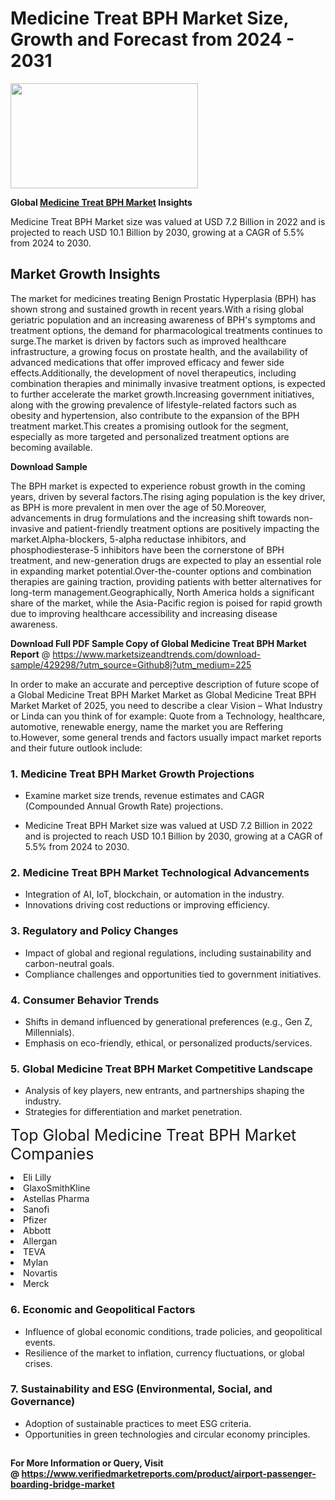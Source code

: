 <H1>Medicine Treat BPH Market Size, Growth and Forecast from 2024 - 2031</H1><img class="aligncenter size-medium wp-image-584254" src="https://thirdeyenews.in/wp-content/uploads/2024/09/Global-Market-Research-300x168.jpeg" alt="" width="300" height="168" /><p><strong>Global&nbsp;<a href="https://www.marketsizeandtrends.com/download-sample/429298/?utm_source=Github8j?utm_medium=225">Medicine Treat BPH Market</a> Insights</strong></p><p>Medicine Treat BPH Market size was valued at USD 7.2 Billion in 2022 and is projected to reach USD 10.1 Billion by 2030, growing at a CAGR of 5.5% from 2024 to 2030.</p><p><h2>Market Growth Insights</h2> <p>The market for medicines treating Benign Prostatic Hyperplasia (BPH) has shown strong and sustained growth in recent years.With a rising global geriatric population and an increasing awareness of BPH's symptoms and treatment options, the demand for pharmacological treatments continues to surge.The market is driven by factors such as improved healthcare infrastructure, a growing focus on prostate health, and the availability of advanced medications that offer improved efficacy and fewer side effects.Additionally, the development of novel therapeutics, including combination therapies and minimally invasive treatment options, is expected to further accelerate the market growth.Increasing government initiatives, along with the growing prevalence of lifestyle-related factors such as obesity and hypertension, also contribute to the expansion of the BPH treatment market.This creates a promising outlook for the segment, especially as more targeted and personalized treatment options are becoming available.</p> <p><strong>Download Sample</strong></p> <p>The BPH market is expected to experience robust growth in the coming years, driven by several factors.The rising aging population is the key driver, as BPH is more prevalent in men over the age of 50.Moreover, advancements in drug formulations and the increasing shift towards non-invasive and patient-friendly treatment options are positively impacting the market.Alpha-blockers, 5-alpha reductase inhibitors, and phosphodiesterase-5 inhibitors have been the cornerstone of BPH treatment, and new-generation drugs are expected to play an essential role in expanding market potential.Over-the-counter options and combination therapies are gaining traction, providing patients with better alternatives for long-term management.Geographically, North America holds a significant share of the market, while the Asia-Pacific region is poised for rapid growth due to improving healthcare accessibility and increasing disease awareness.<p><span class=""><strong>Download Full PDF Sample Copy of Global Medicine Treat BPH Market Report</strong> @ <a href="https://www.marketsizeandtrends.com/download-sample/429298/?utm_source=Github8j?utm_medium=225" target="_blank">https://www.marketsizeandtrends.com/download-sample/429298/?utm_source=Github8j?utm_medium=225</a></span></p><p>In order to make an accurate and perceptive description of future scope of a Global&nbsp;Medicine Treat BPH Market Market as Global&nbsp;Medicine Treat BPH Market Market of 2025, you need to describe a clear Vision &ndash; What Industry or Linda can you think of for example: Quote from a Technology, healthcare, automotive, renewable energy, name the market you are Reffering to.However, some general trends and factors usually impact market reports and their future outlook include:</p><h3>1.&nbsp;<strong>Medicine Treat BPH Market Growth Projections</strong></h3><ul><li>Examine market size trends, revenue estimates and CAGR (Compounded Annual Growth Rate) projections.</li><li><p>Medicine Treat BPH Market size was valued at USD 7.2 Billion in 2022 and is projected to reach USD 10.1 Billion by 2030, growing at a CAGR of 5.5% from 2024 to 2030.</p></li></ul><h3>2.&nbsp;<strong>Medicine Treat BPH Market Technological Advancements</strong></h3><ul><li>Integration of AI, IoT, blockchain, or automation in the industry.</li><li>Innovations driving cost reductions or improving efficiency.</li></ul><h3>3.&nbsp;<strong>Regulatory and Policy Changes</strong></h3><ul><li>Impact of global and regional regulations, including sustainability and carbon-neutral goals.</li><li>Compliance challenges and opportunities tied to government initiatives.</li></ul><h3>4.&nbsp;<strong>Consumer Behavior Trends</strong></h3><ul><li>Shifts in demand influenced by generational preferences (e.g., Gen Z, Millennials).</li><li>Emphasis on eco-friendly, ethical, or personalized products/services.</li></ul><h3>5.&nbsp;<strong>Global Medicine Treat BPH Market Competitive Landscape</strong></h3><ul><li>Analysis of key players, new entrants, and partnerships shaping the industry.</li><li>Strategies for differentiation and market penetration.</li></ul><p data-pm-slice="1 1 []"><span style="color: inherit; font-family: inherit; font-size: 25px;">Top Global Medicine Treat BPH Market Companies</span></p><div class="" data-test-id=""><p><li>Eli Lilly</li><li> GlaxoSmithKline</li><li> Astellas Pharma</li><li> Sanofi</li><li> Pfizer</li><li> Abbott</li><li> Allergan</li><li> TEVA</li><li> Mylan</li><li> Novartis</li><li> Merck</li></p></div><h3>6.&nbsp;<strong>Economic and Geopolitical Factors</strong></h3><ul><li>Influence of global economic conditions, trade policies, and geopolitical events.</li><li>Resilience of the market to inflation, currency fluctuations, or global crises.</li></ul><h3>7.&nbsp;<strong>Sustainability and ESG (Environmental, Social, and Governance)</strong></h3><ul><li>Adoption of sustainable practices to meet ESG criteria.</li><li>Opportunities in green technologies and circular economy principles.</li></ul><h2><strong style="font-size: 14px;">For More Information or Query, Visit @&nbsp;</strong><a style="background-color: #ffffff; font-size: 14px;" href="https://www.marketsizeandtrends.com/report/medicine-treat-bph-market/" target="_blank">https://www.verifiedmarketreports.com/product/airport-passenger-boarding-bridge-market</a></h2>